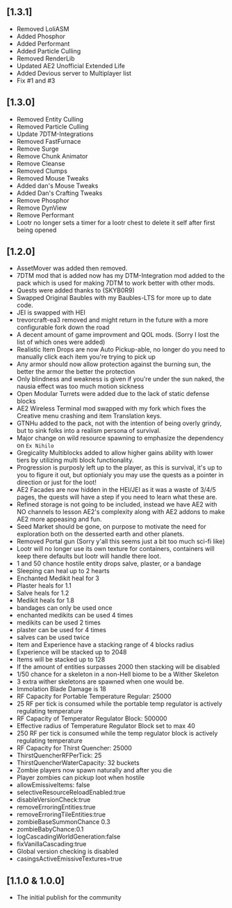 ## [1.3.1]
- Removed LoliASM
- Added Phosphor
- Added Performant
- Added Particle Culling
- Removed RenderLib
- Updated AE2 Unofficial Extended Life
- Added Devious server to Multiplayer list
- Fix #1 and #3

## [1.3.0]
- Removed Entity Culling
- Removed Particle Culling
- Update 7DTM-Integrations
- Removed FastFurnace
- Remove Surge
- Remove Chunk Animator
- Remove Cleanse
- Removed Clumps
- Removed Mouse Tweaks
- Added dan's Mouse Tweaks
- Added Dan's Crafting Tweaks
- Remove Phosphor
- Remove DynView
- Remove Performant
- Lootr no longer sets a timer for a lootr chest to delete it self after first being opened

## [1.2.0]
- AssetMover was added then removed.
- 7DTM mod that is added now has my DTM-Integration mod added to the pack which is used for making 7DTM to work better with other mods.
- Quests were added thanks to (SKYB0R9)
- Swapped Original Baubles with my Baubles-LTS for more up to date code.
- JEI is swapped with HEI
- trevorcraft-ea3 removed and might return in the future with a more configurable fork down the road
- A decent amount of game improvment and QOL mods. (Sorry I lost the list of which ones were added)
- Realistic Item Drops are now Auto Pickup-able, no longer do you need to manually click each item you're trying to pick up
- Any armor should now allow protection against the burning sun, the better the armor the better the protection
- Only blindness and weakness is given if you're under the sun naked, the nausia effect was too much motion sickness
- Open Modular Turrets were added due to the lack of static defense blocks
- AE2 Wireless Terminal mod swapped with my fork which fixes the Creative menu crashing and item Translation keys.
- GTNHu added to the pack, not with the intention of being overly grindy, but to sink folks into a realism persona of survival.
- Major change on wild resource spawning to emphasize the dependency on `Ex Nihilo`
- Gregicality Multiblocks added to allow higher gains ability with lower tiers by utilizing multi block functionality.
- Progression is purposly left up to the player, as this is survival, it's up to you to figure it out, but optionialy you may use the quests as a pointer in direction or just for the loot!
- AE2 Facades are now hidden in the HEI/JEI as it was a waste of 3/4/5 pages, the quests will have a step if you need to learn what these are.
- Refined storage is not going to be included, instead we have AE2 with NO channels to lesson AE2's complexity along with AE2 addons to make AE2 more appeasing and fun.
- Seed Market should be gone, on purpose to motivate the need for exploration both on the desserted earth and other planets.
- Removed Portal gun (Sorry y'all this seems just a bit too much sci-fi like)
- Lootr will no longer use its own texture for containers, containers will keep there defaults but lootr will handle there loot.
- 1 and 50 chance hostile entity drops salve, plaster, or a bandage
- Sleeping can heal up to 2 hearts
- Enchanted Medikit heal for 3
- Plaster heals for 1.1
- Salve heals for 1.2
- Medikit heals for 1.8
- bandages can only be used once
- enchanted medikits can be used 4 times
- medikits can be used 2 times
- plaster can be used for 4 times
- salves can be used twice
- Item and Experience have a stacking range of 4 blocks radius
- Experience will be stacked up to 2048
- Items will be stacked up to 128
- If the amount of entities surpasses 2000 then stacking will be disabled
- 1/50 chance for a skeleton in a non-Hell biome to be a Wither Skeleton
- 3 extra wither skeletons are spawned when one would be.
- Immolation Blade Damage is 18
- RF Capacity for Portable Temperature Regular: 25000
- 25 RF per tick is consumed while the portable temp regulator is actively regulating temperature
- RF Capacity of Temperator Regulator Block: 500000
- Effective radius of Temperature Regulator Block set to max 40
- 250 RF per tick is consumed while the temp regulator block is actively regulating temperature
- RF Capacity for Thirst Quencher: 25000
- ThirstQuencherRFPerTick: 25
- ThirstQuencherWaterCapacity: 32 buckets
- Zombie players now spawn naturally and after you die
- Player zombies can pickup loot when hostile
- allowEmissiveItems: false
- selectiveResourceReloadEnabled:true
- disableVersionCheck:true
- removeErroringEntities:true
- removeErroringTileEntities:true
- zombieBaseSummonChance 0.3
- zombieBabyChance:0.1
- logCascadingWorldGeneration:false
- fixVanillaCascading:true
- Global version checking is disabled
- casingsActiveEmissiveTextures=true

## [1.1.0 & 1.0.0]
- The initial publish for the community